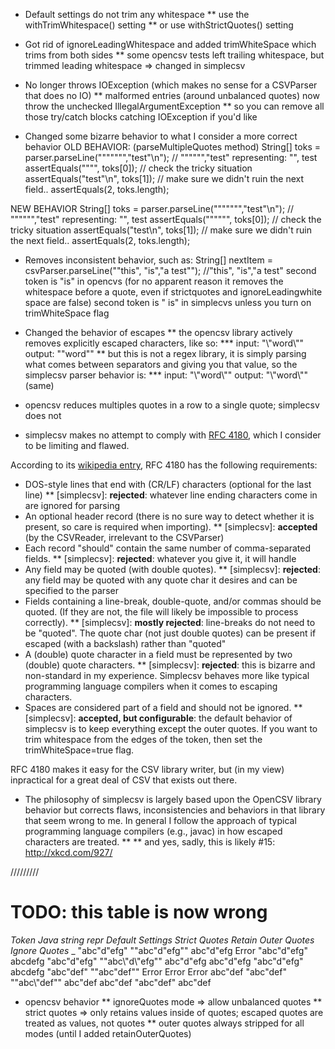 * Default settings do not trim any whitespace
** use the withTrimWhitespace() setting
** or use withStrictQuotes() setting

* Got rid of ignoreLeadingWhitespace and added trimWhiteSpace which trims from both sides
** some opencsv tests left trailing whitespace, but trimmed leading whitespace => changed in simplecsv

* No longer throws IOException (which makes no sense for a CSVParser that does no IO)
** malformed entries (around unbalanced quotes) now throw the unchecked IllegalArgumentException
** so you can remove all those try/catch blocks catching IOException if you'd like

* Changed some bizarre behavior to what I consider a more correct behavior
OLD BEHAVIOR:  (parseMultipleQuotes method)
    String[] toks = parser.parseLine("\"\"\"\"\"\",\"test\"\n"); // """""","test"  representing:  "", test
    assertEquals("\"\"", toks[0]);   // check the tricky situation
    assertEquals("test\"\n", toks[1]);   // make sure we didn't ruin the next field..
    assertEquals(2, toks.length);

NEW BEHAVIOR
    String[] toks = parser.parseLine("\"\"\"\"\"\",\"test\"\n"); // """""","test"  representing:  "", test
    assertEquals("\"\"\"\"", toks[0]);   // check the tricky situation
    assertEquals("test\n", toks[1]);   // make sure we didn't ruin the next field..
    assertEquals(2, toks.length);

* Removes inconsistent behavior, such as:
    String[] nextItem = csvParser.parseLine("\"this\", \"is\",\"a test\""); //"this", "is","a test"
    second token is "is" in opencvs (for no apparent reason it removes the whitespace before a quote, even if strictquotes and ignoreLeadingwhite space are false)
    second token is " is" in simplecvs unless you turn on trimWhiteSpace flag

* Changed the behavior of escapes
** the opencsv library actively removes explicitly escaped characters, like so:
*** input: "\\\"word\\\""    output: "\"word\""
** but this is not a regex library, it is simply parsing what comes between separators and giving you that value, so the simplecsv parser behavior is:
*** input: "\\\"word\\\""    output: "\\\"word\\\"" (same)

* opencsv reduces multiples quotes in a row to a single quote; simplecsv does not

* simplecsv makes no attempt to comply with [RFC 4180](https://tools.ietf.org/html/rfc4180), which I consider to be limiting and flawed.

According to its [wikipedia entry](https://en.wikipedia.org/wiki/Comma-separated_values), RFC 4180 has the following requirements:
* DOS-style lines that end with (CR/LF) characters (optional for the last line)
** [simplecsv]: **rejected**: whatever line ending characters come in are ignored for parsing
* An optional header record (there is no sure way to detect whether it is present, so care is required when importing).
** [simplecsv]: **accepted** (by the CSVReader, irrelevant to the CSVParser)
* Each record "should" contain the same number of comma-separated fields.
** [simplecsv]: **rejected**: whatever you give it, it will handle
* Any field may be quoted (with double quotes).
** [simplecsv]: **rejected**: any field may be quoted with any quote char it desires and can be specified to the parser
* Fields containing a line-break, double-quote, and/or commas should be quoted. (If they are not, the file will likely be impossible to process correctly).
** [simplecsv]: **mostly rejected**: line-breaks do not need to be "quoted".  The quote char (not just double quotes) can be present if escaped (with a backslash) rather than "quoted"
* A (double) quote character in a field must be represented by two (double) quote characters.
** [simplecsv]: **rejected**: this is bizarre and non-standard in my experience.  Simplecsv behaves more like typical programming language compilers when it comes to escaping characters.
* Spaces are considered part of a field and should not be ignored.
** [simplecsv]: **accepted, but configurable**: the default behavior of simplecsv is to keep everything except the outer quotes. If you want to trim whitespace from the edges of the token, then set the trimWhiteSpace=true flag.

RFC 4180 makes it easy for the CSV library writer, but (in my view) inpractical for a great deal of CSV that exists out there.

* The philosophy of simplecsv is largely based upon the OpenCSV library behavior but corrects flaws, inconsistencies and behaviors in that library that seem wrong to me.  In general I follow the approach of typical programming language compilers (e.g., javac) in how escaped characters are treated.
** <document that here or link to examples later in text>
** and yes, sadly, this is likely #15:  http://xkcd.com/927/

/////////

# TODO: this table is now wrong
_Token_           _Java string repr_      _Default Settings_  _Strict Quotes_   _Retain Outer Quotes_  _Ignore Quotes_  _
"abc"d"efg"       "\"abc\"d\"efg\""       abc"d"efg           Error             "abc"d"efg"            abcdefg
"abc\"d\"efg"     "\"abc\\\"d\\\"efg\""   abc"d"efg           abc"d"efg         "abc\"d\"efg"          abcdefg
"abc"def"         "\"abc\"def\""          Error               Error             Error                  abc"def
"abc\"def"        "\"abc\\\"def\""        abc\"def            abc\"def          "abc\"def"             abc\"def

* opencsv behavior
** ignoreQuotes mode => allow unbalanced quotes
** strict quotes => only retains values inside of quotes; escaped quotes are treated as values, not quotes
** outer quotes always stripped for all modes (until I added retainOuterQuotes)
